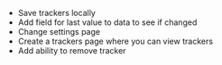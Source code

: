 * Save trackers locally
* Add field for last value to data to see if changed
* Change settings page
* Create a trackers page where you can view trackers
* Add ability to remove tracker
